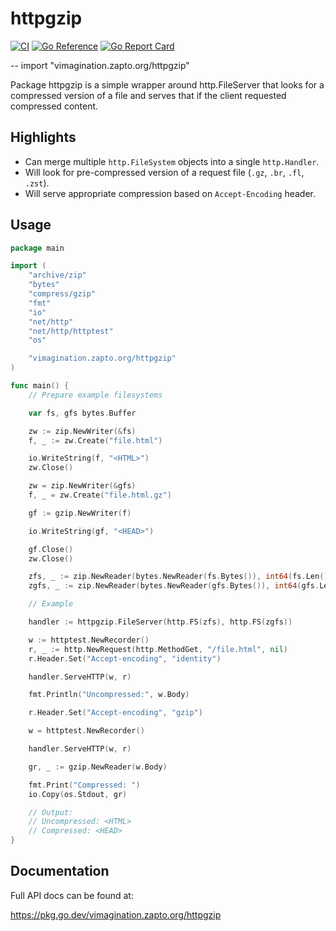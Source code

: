 # httpgzip

[![CI](https://github.com/MJKWoolnough/httpgzip/actions/workflows/go-checks.yml/badge.svg)](https://github.com/MJKWoolnough/httpgzip/actions)
[![Go Reference](https://pkg.go.dev/badge/vimagination.zapto.org/httpgzip.svg)](https://pkg.go.dev/vimagination.zapto.org/httpgzip)
[![Go Report Card](https://goreportcard.com/badge/vimagination.zapto.org/httpgzip)](https://goreportcard.com/report/vimagination.zapto.org/httpgzip)

--
    import "vimagination.zapto.org/httpgzip"

Package httpgzip is a simple wrapper around http.FileServer that looks for a compressed version of a file and serves that if the client requested compressed content.

## Highlights

 - Can merge multiple `http.FileSystem` objects into a single `http.Handler`.
 - Will look for pre-compressed version of a request file (`.gz`, `.br`, `.fl`, `.zst`).
 - Will serve appropriate compression based on `Accept-Encoding` header.

## Usage

```go
package main

import (
	"archive/zip"
	"bytes"
	"compress/gzip"
	"fmt"
	"io"
	"net/http"
	"net/http/httptest"
	"os"

	"vimagination.zapto.org/httpgzip"
)

func main() {
	// Prepare example filesystems

	var fs, gfs bytes.Buffer

	zw := zip.NewWriter(&fs)
	f, _ := zw.Create("file.html")

	io.WriteString(f, "<HTML>")
	zw.Close()

	zw = zip.NewWriter(&gfs)
	f, _ = zw.Create("file.html.gz")

	gf := gzip.NewWriter(f)

	io.WriteString(gf, "<HEAD>")

	gf.Close()
	zw.Close()

	zfs, _ := zip.NewReader(bytes.NewReader(fs.Bytes()), int64(fs.Len()))
	zgfs, _ := zip.NewReader(bytes.NewReader(gfs.Bytes()), int64(gfs.Len()))

	// Example

	handler := httpgzip.FileServer(http.FS(zfs), http.FS(zgfs))

	w := httptest.NewRecorder()
	r, _ := http.NewRequest(http.MethodGet, "/file.html", nil)
	r.Header.Set("Accept-encoding", "identity")

	handler.ServeHTTP(w, r)

	fmt.Println("Uncompressed:", w.Body)

	r.Header.Set("Accept-encoding", "gzip")

	w = httptest.NewRecorder()

	handler.ServeHTTP(w, r)

	gr, _ := gzip.NewReader(w.Body)

	fmt.Print("Compressed: ")
	io.Copy(os.Stdout, gr)

	// Output:
	// Uncompressed: <HTML>
	// Compressed: <HEAD>
}
```

## Documentation

Full API docs can be found at:

https://pkg.go.dev/vimagination.zapto.org/httpgzip

